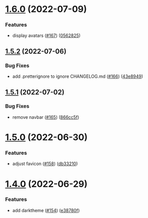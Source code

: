 # [1.6.0](https://github.com/EddieHubCommunity/good-first-issue-finder/compare/v1.5.2...v1.6.0) (2022-07-09)


### Features

* display avatars ([#167](https://github.com/EddieHubCommunity/good-first-issue-finder/issues/167)) ([0562825](https://github.com/EddieHubCommunity/good-first-issue-finder/commit/05628250269bdfafe9102fc5f2c75103a6bded3e))



## [1.5.2](https://github.com/EddieHubCommunity/good-first-issue-finder/compare/v1.5.1...v1.5.2) (2022-07-06)


### Bug Fixes

* add .pretterignore to ignore CHANGELOG.md ([#166](https://github.com/EddieHubCommunity/good-first-issue-finder/issues/166)) ([43e8949](https://github.com/EddieHubCommunity/good-first-issue-finder/commit/43e89492455f56f0b92c5e1fa36f914195e21cee))



## [1.5.1](https://github.com/EddieHubCommunity/good-first-issue-finder/compare/v1.5.0...v1.5.1) (2022-07-02)


### Bug Fixes

* remove navbar ([#165](https://github.com/EddieHubCommunity/good-first-issue-finder/issues/165)) ([866cc5f](https://github.com/EddieHubCommunity/good-first-issue-finder/commit/866cc5f8b55c69415782c2ca6a91c42609676303))



# [1.5.0](https://github.com/EddieHubCommunity/good-first-issue-finder/compare/v1.4.0...v1.5.0) (2022-06-30)


### Features

* adjust favicon ([#158](https://github.com/EddieHubCommunity/good-first-issue-finder/issues/158)) ([db33210](https://github.com/EddieHubCommunity/good-first-issue-finder/commit/db332100f63cc4e9ea2059186fabf3ada20f8892))



# [1.4.0](https://github.com/EddieHubCommunity/good-first-issue-finder/compare/v1.3.0...v1.4.0) (2022-06-29)


### Features

* add darktheme ([#154](https://github.com/EddieHubCommunity/good-first-issue-finder/issues/154)) ([e38780f](https://github.com/EddieHubCommunity/good-first-issue-finder/commit/e38780f2ae0eaf668c62aae136b738be7214248d))



